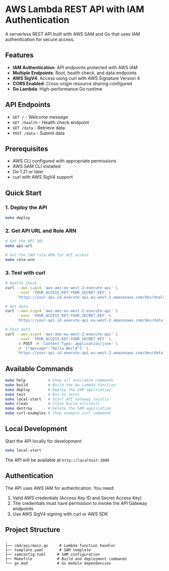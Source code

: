 # AWS Lambda REST API with IAM Authentication

A serverless REST API built with AWS SAM and Go that uses IAM authentication for secure access.

## Features

- **IAM Authentication**: API endpoints protected with AWS IAM
- **Multiple Endpoints**: Root, health check, and data endpoints
- **AWS SigV4**: Access using curl with AWS Signature Version 4
- **CORS Enabled**: Cross-origin resource sharing configured
- **Go Lambda**: High-performance Go runtime

## API Endpoints

- `GET /` - Welcome message
- `GET /health` - Health check endpoint
- `GET /data` - Retrieve data
- `POST /data` - Submit data

## Prerequisites

- AWS CLI configured with appropriate permissions
- AWS SAM CLI installed
- Go 1.21 or later
- curl with AWS SigV4 support

## Quick Start

### 1. Deploy the API

```bash
make deploy
```

### 2. Get API URL and Role ARN

```bash
# Get the API URL
make api-url

# Get the IAM role ARN for API access
make role-arn
```

### 3. Test with curl

```bash
# Health check
curl --aws-sigv4 'aws:amz:eu-west-2:execute-api' \
     --user 'YOUR_ACCESS_KEY:YOUR_SECRET_KEY' \
     'https://your-api-id.execute-api.eu-west-2.amazonaws.com/dev/health'

# Get data
curl --aws-sigv4 'aws:amz:eu-west-2:execute-api' \
     --user 'YOUR_ACCESS_KEY:YOUR_SECRET_KEY' \
     'https://your-api-id.execute-api.eu-west-2.amazonaws.com/dev/data'

# Post data
curl --aws-sigv4 'aws:amz:eu-west-2:execute-api' \
     --user 'YOUR_ACCESS_KEY:YOUR_SECRET_KEY' \
     -X POST -H 'Content-Type: application/json' \
     -d '{"message":"Hello World"}' \
     'https://your-api-id.execute-api.eu-west-2.amazonaws.com/dev/data'
```

## Available Commands

```bash
make help          # Show all available commands
make build         # Build the Go Lambda function
make deploy        # Deploy the SAM application
make test          # Run Go tests
make local-start   # Start API Gateway locally
make clean         # Clean build artifacts
make destroy       # Delete the SAM application
make curl-examples # Show example curl commands
```

## Local Development

Start the API locally for development:

```bash
make local-start
```

The API will be available at `http://localhost:3000`

## Authentication

The API uses AWS IAM for authentication. You need:

1. Valid AWS credentials (Access Key ID and Secret Access Key)
2. The credentials must have permission to invoke the API Gateway endpoints
3. Use AWS SigV4 signing with curl or AWS SDK

## Project Structure

```
.
├── cmd/api/main.go     # Lambda function handler
├── template.yaml       # SAM template
├── samconfig.toml     # SAM configuration
├── Makefile           # Build and deployment commands
└── go.mod             # Go module dependencies
```